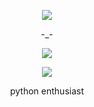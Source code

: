 <p align="center">  
<img src="https://cdn.discordapp.com/attachments/858187060560527401/858208009964617748/ez.png">
</p>
<p align="center">
    -_-
<p align="center">  
<img src="https://komarev.com/ghpvc/?username=moodylua&color=301934&&style=plastic&label=lua">
</p>
    <p align="center">
  <img src="https://discord.c99.nl/widget/theme-4/855177151355813919.png" />
</p>
<p align="center">
python enthusiast
